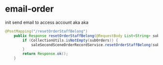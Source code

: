 # email-order
init
send email to access account
aka aka

```java
@PostMapping("/resetOrderStaffBelong")
    public Response resetOrderStaffBelong(@RequestBody List<String> subOrders) {
        if (CollectionUtils.isNotEmpty(subOrders)) {
            saleSecondSceneOrderRecordService.resetOrderStaffBelong(subOrders);
        }
        return Response.ok();
    }
```
